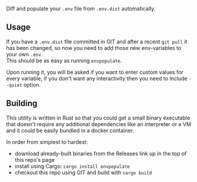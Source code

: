 Diff and populate your `.env` file from `.env.dist` automatically.

Usage
-----

If you have a `.env.dist` file committed in GIT and after
a recent `git pull` it has been changed, so now you need to
add those new env-variables to your own `.env`.  
This should be as easy as running `envpopulate`.

Upon running it, you will be asked if you want to enter
custom values for every variable, if you don't want any
interactivity then you need to include `--quiet` option.

Building
--------

This utility is written in Rust so that you could get 
a small binary executable that doesn't require any additional
dependencies like an interpreter or a VM and it could be easily
bundled in a docker container.

In order from simplest to hardest:
 - download already-built binaries from the Releases link 
 up in the top of this repo's page
 - install using Cargo: `cargo install envpopulate`
 - checkout this repo using GIT and build with `cargo build`
